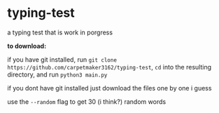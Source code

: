 # typing-test
a typing test that is work in porgress  

**to download:**  

if you have git installed, run `git clone https://github.com/carpetmaker3162/typing-test`, `cd` into the resulting directory, and run `python3 main.py`  

if you dont have git installed just download the files one by one i guess  

use the `--random` flag to get 30 (i think?) random words  
